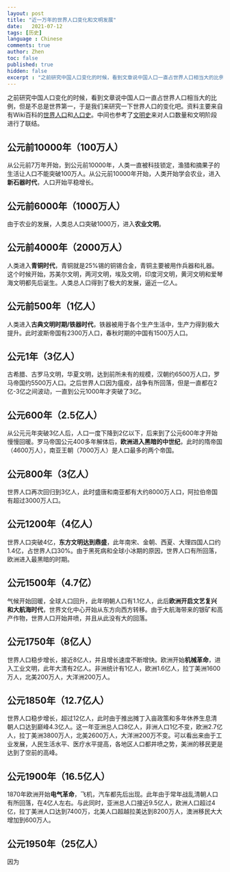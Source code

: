```yaml
---
layout: post
title: "近一万年的世界人口变化和文明发展"
date:   2021-07-12
tags: [历史]
language : Chinese
comments: true
author: Zhen
toc: false
published: true
hidden: false
excerpt : "之前研究中国人口变化的时候，看到文章说中国人口一直占世界人口相当大的比例，但是不总是世界第一，于是我们来研究一下世界人口的变化吧。"
---
```

之前研究中国人口变化的时候，看到文章说中国人口一直占世界人口相当大的比例，但是不总是世界第一，于是我们来研究一下世界人口的变化吧。资料主要来自有Wiki百科的[世界人口](https://zh.wikipedia.org/wiki/%E4%B8%96%E7%95%8C%E4%BA%BA%E5%8F%A3)和[人口史](https://zh.m.wikipedia.org/wiki/%E4%BA%BA%E5%8F%A3%E5%8F%B2)。中间也参考了[文明史](https://zh.wikipedia.org/wiki/%E6%96%87%E6%98%8E)来对人口数量和文明阶段进行了联结。

## 公元前10000年（100万人）
从公元前7万年开始，到公元前10000年，人类一直被科技锁定，渔猎和摘果子的生活让人口不能突破100万人。从公元前10000年开始，人类开始学会农业，进入**新石器时代**，人口开始平稳增长。

## 公元前6000年（1000万人）
由于农业的发展，人类总人口突破1000万，进入**农业文明**。

## 公元前4000年（2000万人）
人类进入**青铜时代**，青铜就是25%锡的铜锡合金，青铜主要被用作兵器和礼器。这个时候开始，苏美尔文明，两河文明，埃及文明，印度河文明，黄河文明和爱琴海文明都先后诞生。人类总人口得到了极大的发展，逼近一亿人。

## 公元前500年（1亿人）
人类进入**古典文明时期/铁器时代**，铁器被用于各个生产生活中，生产力得到极大提升。此时波斯帝国有2300万人口，春秋时期的中国有1500万人口。

## 公元1年（3亿人）
古希腊、古罗马文明，华夏文明，达到前所未有的规模，汉朝约6500万人口，罗马帝国约5500万人口。之后世界人口因为瘟疫，战争有所回落，但是一直都在2亿-3亿之间波动，一直到公元1000年才突破了3亿。

## 公元600年（2.5亿人）
从公元元年突破3亿人后，人口一度下降到2亿以下，后来到了公元600年才开始慢慢回暖。罗马帝国公元400多年解体后，**欧洲进入黑暗的中世纪**，此时的隋帝国（4600万人），南亚王朝（7000万人）是人口最多的两个帝国。

## 公元800年（3亿人）
世界人口再次回归到3亿人，此时盛唐和南亚都有大约8000万人口，阿拉伯帝国有超过3000万人口。

## 公元1200年（4亿人）
世界人口突破4亿，**东方文明达到鼎盛**，此年南宋、金朝、西夏、大理四国人口约1.4亿，占世界人口30%。由于黑死病和全球小冰期的原因，世界人口有所回落，欧洲进入最黑暗的时期。

## 公元1500年（4.7亿）
气候开始回暖，全球人口回升，此年明朝人口有1.1亿人，此后**欧洲开启文艺复兴和大航海时代**，世界文化中心开始从东方向西方转移。由于大航海带来的银矿和高产作物，世界人口开始井喷，并且从此没有大的回落。

## 公元1750年（8亿人）
世界人口稳步增长，接近8亿人，并且增长速度不断增快。欧洲开始**机械革命**，进入工业文明，此年大清有2亿人。非洲统计有1亿人，欧洲1.6亿人，拉丁美洲1600万人，北美200万人，大洋洲200万人。

## 公元1850年（12.7亿人）
世界人口稳步增长，超过12亿人，此时由于推出摊丁入亩政策和多年休养生息清朝人口达到巅峰4.3亿人。这一年亚洲总人口8亿人，非洲人口1亿不变，欧洲2.7亿人，拉丁美洲3800万人，北美2600万人，大洋洲200万不变。可以看出来由于工业发展，人民生活水平、医疗水平提高，各地区人口都井喷之势，美洲的移民更是达到了空前的高峰。

## 公元1900年（16.5亿人）
1870年欧洲开始**电气革命**，飞机，汽车都先后出现。此年由于常年战乱清朝人口有所回落，在4亿人左右。与此同时，亚洲总人口接近9.5亿人，欧洲人口超过4亿，拉丁美洲人口达到7400万，北美人口超越拉美达到8200万人，澳洲移民大大增加到600万人。

## 公元1950年（25亿人）
因为
<!--stackedit_data:
eyJoaXN0b3J5IjpbMTkwNTczMTY0LDEyOTc3NDM1NjYsMTcyNT
E2NzAsMTQ0NTcxNjgxOV19
-->